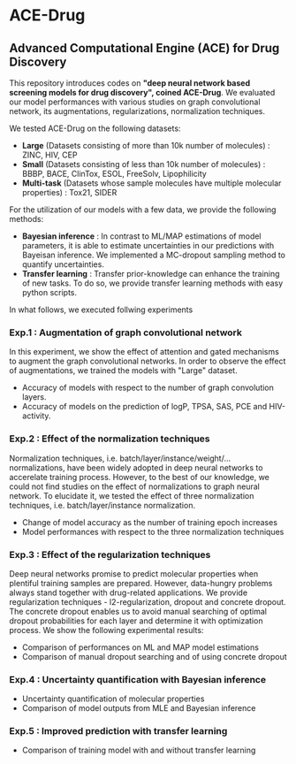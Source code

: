 # ACE-Drug
## Advanced Computational Engine (ACE) for Drug Discovery

This repository introduces codes on **"deep neural network based screening models for drug discovery", coined ACE-Drug**. 
We evaluated our model performances with various studies on graph convolutional network, its augmentations, regularizations, normalization techniques. 

We tested ACE-Drug on the following datasets:
* **Large** (Datasets consisting of more than 10k number of molecules) : ZINC, HIV, CEP
* **Small** (Datasets consisting of less than 10k number of molecules) : BBBP, BACE, ClinTox, ESOL, FreeSolv, Lipophilicity
* **Multi-task** (Datasets whose sample molecules have multiple molecular properties) : Tox21, SIDER

For the utilization of our models with a few data, we provide the following methods:
* **Bayesian inference** : In contrast to ML/MAP estimations of model parameters, it is able to estimate uncertainties in our predictions with Bayeisan inference. We implemented a MC-dropout sampling method to quantify uncertainties. 
* **Transfer learning** : Transfer prior-knowledge can enhance the training of new tasks. To do so, we provide transfer learning methods with easy python scripts. 

In what follows, we executed follwing experiments

### Exp.1 : Augmentation of graph convolutional network
In this experiment, we show the effect of attention and gated mechanisms to augment the graph convolutional networks. 
In order to observe the effect of augmentations, we trained the models with "Large" dataset.
* Accuracy of models with respect to the number of graph convolution layers.
* Accuracy of models on the prediction of logP, TPSA, SAS, PCE and HIV-activity. 

### Exp.2 : Effect of the normalization techniques
Normalization techniques, i.e. batch/layer/instance/weight/... normalizations, have been widely adopted in deep neural networks to accerelate training process. However, to the best of our knowledge, we could not find studies on the effect of normalizations to graph neural network. 
To elucidate it, we tested the effect of three normalization techniques, i.e. batch/layer/instance normalization.
* Change of model accuracy as the number of training epoch increases
* Model performances with respect to the three normalization techniques

### Exp.3 : Effect of the regularization techniques
Deep neural networks promise to predict molecular properties when plentiful training samples are prepared. 
However, data-hungry problems always stand together with drug-related applications. 
We provide regularization techniques - l2-regularization, dropout and concrete dropout. 
The concrete dropout enables us to avoid manual searching of optimal dropout probabilities for each layer and determine it with optimization process. 
We show the following experimental results:
* Comparison of performances on ML and MAP model estimations
* Comparison of manual dropout searching and of using concrete dropout

### Exp.4 : Uncertainty quantification with Bayesian inference
* Uncertainty quantification of molecular properties
* Comparison of model outputs from MLE and Bayesian inference

### Exp.5 : Improved prediction with transfer learning
* Comparison of training model with and without transfer learning

